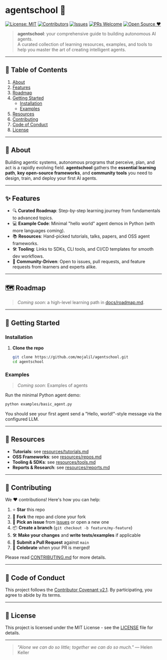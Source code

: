 # agentschool 🚀

[![License: MIT](https://img.shields.io/badge/License-MIT-yellow.svg)](https://opensource.org/licenses/MIT)
[![Contributors](https://img.shields.io/github/contributors/mojalil/agentschool)](https://github.com/mojalil/agentschool/graphs/contributors)
[![Issues](https://img.shields.io/github/issues/mojalil/agentschool)](https://github.com/mojalil/agentschool/issues)
[![PRs Welcome](https://img.shields.io/badge/PRs-welcome-brightgreen.svg)](#contributing)
[![Open Source ❤️](https://img.shields.io/badge/open%20source-friendly-blue.svg)](#)

> **agentschool**: your comprehensive guide to building autonomous AI agents.  
> A curated collection of learning resources, examples, and tools to help you master the art of creating intelligent agents.

---

## 📖 Table of Contents

1. [About](#about)  
2. [Features](#features)  
3. [Roadmap](#roadmap)  
4. [Getting Started](#getting-started)  
   - [Installation](#installation)  
   - [Examples](#examples)  
5. [Resources](#resources)  
6. [Contributing](#contributing)  
7. [Code of Conduct](#code-of-conduct)  
8. [License](#license)  

---

## 🤔 About

Building agentic systems, autonomous programs that perceive, plan, and act is a rapidly evolving field. **agentschool** gathers the **essential learning path**, **key open-source frameworks**, and **community tools** you need to design, train, and deploy your first AI agents.

---

## ✨ Features

- 🔍 **Curated Roadmap**: Step-by-step learning journey from fundamentals to advanced topics.  
- 💻 **Example Code**: Minimal "hello world" agent demos in Python (with more languages coming).  
- 📚 **Resources**: Hand-picked tutorials, talks, papers, and OSS agent frameworks.  
- 🛠️ **Tooling**: Links to SDKs, CLI tools, and CI/CD templates for smooth dev workflows.  
- 🤝 **Community-Driven**: Open to issues, pull requests, and feature requests from learners and experts alike.

---

## 🗺️ Roadmap

> _Coming soon_: a high-level learning path in [docs/roadmap.md](docs/roadmap.md).

---

## 🚀 Getting Started

### Installation

1. **Clone the repo**  
   ```bash
   git clone https://github.com/mojalil/agentschool.git
   cd agentschool
   ```

### Examples

> _Coming soon_: Examples of agents

Run the minimal Python agent demo:

```bash
python examples/basic_agent.py
```

You should see your first agent send a "Hello, world!"-style message via the configured LLM.

---

## 📖 Resources

* **Tutorials**: see [resources/tutorials.md](resources/tutorials.md)
* **OSS Frameworks**: see [resources/repos.md](resources/repos.md)
* **Tooling & SDKs**: see [resources/tools.md](resources/tools.md)
* **Reports & Research**: see [resources/reports.md](resources/reports.md)

---

## 🤝 Contributing

We ❤️ contributions! Here's how you can help:

1. ⭐️ **Star** this repo
2. 🍴 **Fork** the repo and clone your fork
3. 📝 **Pick an issue** from [issues](https://github.com/mojalil/agentschool/issues) or open a new one
4. 📦 **Create a branch** (`git checkout -b feature/my-feature`)
5. 🛠️ **Make your changes** and **write tests/examples** if applicable
6. 🔄 **Submit a Pull Request** against `main`
7. 🎉 **Celebrate** when your PR is merged!

Please read [CONTRIBUTING.md](CONTRIBUTING.md) for more details.

---

## 📜 Code of Conduct

This project follows the [Contributor Covenant v2.1](CODE_OF_CONDUCT.md). By participating, you agree to abide by its terms.

---

## 📄 License

This project is licensed under the MIT License - see the [LICENSE](LICENSE) file for details.

---

> *"Alone we can do so little; together we can do so much."*
> — Helen Keller


